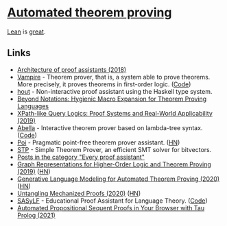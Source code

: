# [Automated theorem proving](https://en.wikipedia.org/wiki/Automated_theorem_proving)

[Lean](lean.md) is [great](https://www.youtube.com/watch?v=Dp-mQ3HxgDE).

## Links

- [Architecture of proof assistants (2018)](https://jiggerwit.wordpress.com/2018/04/14/the-architecture-of-proof-assistants/)
- [Vampire](https://vprover.github.io/) - Theorem prover, that is, a system able to prove theorems. More precisely, it proves theorems in first-order logic. ([Code](https://github.com/vprover/vampire))
- [hout](https://github.com/ivanbakel/hout-prover) - Non-interactive proof assistant using the Haskell type system.
- [Beyond Notations: Hygienic Macro Expansion for Theorem Proving Languages](https://arxiv.org/pdf/2001.10490.pdf)
- [XPath-like Query Logics: Proof Systems and Real-World Applicability (2019)](https://tel.archives-ouvertes.fr/tel-02276423/document)
- [Abella](http://abella-prover.org/) - Interactive theorem prover based on lambda-tree syntax. ([Code](https://github.com/abella-prover/abella))
- [Poi](https://github.com/advancedresearch/poi) - Pragmatic point-free theorem prover assistant. ([HN](https://news.ycombinator.com/item?id=23193859))
- [STP](https://github.com/stp/stp) - Simple Theorem Prover, an efficient SMT solver for bitvectors.
- [Posts in the category "Every proof assistant"](http://math.andrej.com/category/every-proof-assistant/)
- [Graph Representations for Higher-Order Logic and Theorem Proving (2019)](https://arxiv.org/abs/1905.10006) ([HN](https://news.ycombinator.com/item?id=24389058))
- [Generative Language Modeling for Automated Theorem Proving (2020)](https://arxiv.org/abs/2009.03393) ([HN](https://news.ycombinator.com/item?id=24420874))
- [Untangling Mechanized Proofs (2020)](https://plv.csail.mit.edu/blog/alectryon.html) ([HN](https://news.ycombinator.com/item?id=25148370))
- [SASyLF](http://www.cs.cmu.edu/~aldrich/SASyLF/) - Educational Proof Assistant for Language Theory. ([Code](https://github.com/boyland/sasylf))
- [Automated Propositional Sequent Proofs in Your Browser with Tau Prolog (2021)](https://www.philipzucker.com/javascript-automated-proving/)
